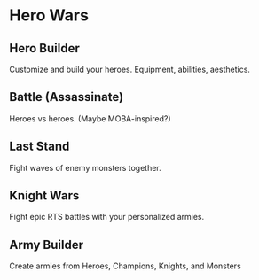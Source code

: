 # Hero Wars


## Hero Builder
Customize and build your heroes. Equipment, abilities, aesthetics.

## Battle (Assassinate)
Heroes vs heroes. (Maybe MOBA-inspired?)

## Last Stand
Fight waves of enemy monsters together.

## Knight Wars
Fight epic RTS battles with your personalized armies.

## Army Builder
Create armies from Heroes, Champions, Knights, and Monsters
